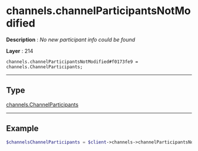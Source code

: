 # channels.channelParticipantsNotModified

**Description** : *No new participant info could be found*

**Layer** : 214

```tl
channels.channelParticipantsNotModified#f0173fe9 = channels.ChannelParticipants;
```

---

## Type

[channels.ChannelParticipants](type/channels.ChannelParticipants)

---

## Example

```php
$channelsChannelParticipants = $client->channels->channelParticipantsNotModified();
```